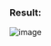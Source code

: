 ### Result:
![image](https://user-images.githubusercontent.com/35657846/178799210-7f9d35ee-9044-413a-b21c-9370998771aa.png)
